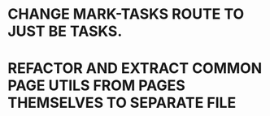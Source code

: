 # CHANGE MARK-TASKS ROUTE TO JUST BE TASKS.

# REFACTOR AND EXTRACT COMMON PAGE UTILS FROM PAGES THEMSELVES TO SEPARATE FILE
